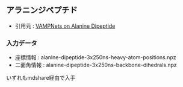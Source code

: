 ## アラニンジペプチド
- 引用元 : [VAMPNets on Alanine Dipeptide](https://deeptime-ml.github.io/latest/notebooks/examples/ala2-example.html)

### 入力データ
- 座標情報 : alanine-dipeptide-3x250ns-heavy-atom-positions.npz
- 二面角情報 : alanine-dipeptide-3x250ns-backbone-dihedrals.npz

いずれもmdshare経由で入手

 